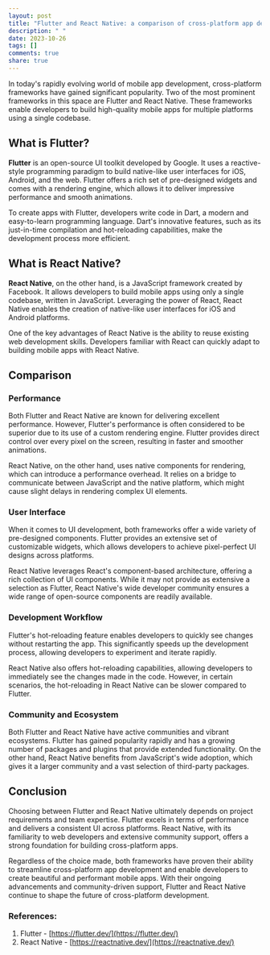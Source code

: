 ```yaml
---
layout: post
title: "Flutter and React Native: a comparison of cross-platform app development frameworks"
description: " "
date: 2023-10-26
tags: []
comments: true
share: true
---
```


In today's rapidly evolving world of mobile app development, cross-platform frameworks have gained significant popularity. Two of the most prominent frameworks in this space are Flutter and React Native. These frameworks enable developers to build high-quality mobile apps for multiple platforms using a single codebase.

## What is Flutter?

**Flutter** is an open-source UI toolkit developed by Google. It uses a reactive-style programming paradigm to build native-like user interfaces for iOS, Android, and the web. Flutter offers a rich set of pre-designed widgets and comes with a rendering engine, which allows it to deliver impressive performance and smooth animations.

To create apps with Flutter, developers write code in Dart, a modern and easy-to-learn programming language. Dart's innovative features, such as its just-in-time compilation and hot-reloading capabilities, make the development process more efficient.

## What is React Native?

**React Native**, on the other hand, is a JavaScript framework created by Facebook. It allows developers to build mobile apps using only a single codebase, written in JavaScript. Leveraging the power of React, React Native enables the creation of native-like user interfaces for iOS and Android platforms.

One of the key advantages of React Native is the ability to reuse existing web development skills. Developers familiar with React can quickly adapt to building mobile apps with React Native.

## Comparison

### Performance

Both Flutter and React Native are known for delivering excellent performance. However, Flutter's performance is often considered to be superior due to its use of a custom rendering engine. Flutter provides direct control over every pixel on the screen, resulting in faster and smoother animations.

React Native, on the other hand, uses native components for rendering, which can introduce a performance overhead. It relies on a bridge to communicate between JavaScript and the native platform, which might cause slight delays in rendering complex UI elements.

### User Interface

When it comes to UI development, both frameworks offer a wide variety of pre-designed components. Flutter provides an extensive set of customizable widgets, which allows developers to achieve pixel-perfect UI designs across platforms.

React Native leverages React's component-based architecture, offering a rich collection of UI components. While it may not provide as extensive a selection as Flutter, React Native's wide developer community ensures a wide range of open-source components are readily available.

### Development Workflow

Flutter's hot-reloading feature enables developers to quickly see changes without restarting the app. This significantly speeds up the development process, allowing developers to experiment and iterate rapidly.

React Native also offers hot-reloading capabilities, allowing developers to immediately see the changes made in the code. However, in certain scenarios, the hot-reloading in React Native can be slower compared to Flutter.

### Community and Ecosystem

Both Flutter and React Native have active communities and vibrant ecosystems. Flutter has gained popularity rapidly and has a growing number of packages and plugins that provide extended functionality. On the other hand, React Native benefits from JavaScript's wide adoption, which gives it a larger community and a vast selection of third-party packages.

## Conclusion

Choosing between Flutter and React Native ultimately depends on project requirements and team expertise. Flutter excels in terms of performance and delivers a consistent UI across platforms. React Native, with its familiarity to web developers and extensive community support, offers a strong foundation for building cross-platform apps.

Regardless of the choice made, both frameworks have proven their ability to streamline cross-platform app development and enable developers to create beautiful and performant mobile apps. With their ongoing advancements and community-driven support, Flutter and React Native continue to shape the future of cross-platform development.

### References:

1. Flutter - [https://flutter.dev/](https://flutter.dev/)
2. React Native - [https://reactnative.dev/](https://reactnative.dev/)